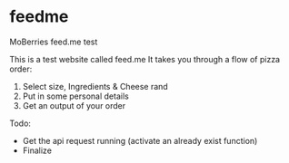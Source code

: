 # feedme
MoBerries feed.me test

This is a test website called feed.me
It takes you through a flow of pizza order:
1. Select size, Ingredients & Cheese rand
2. Put in some personal details
3. Get an output of your order


Todo:
- Get the api request running (activate an already exist function)
- Finalize
